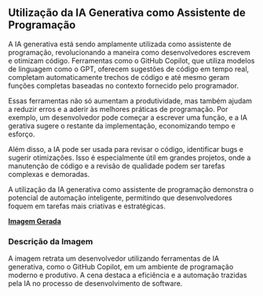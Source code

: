 ## Utilização da IA Generativa como Assistente de Programação
A IA generativa está sendo amplamente utilizada como assistente de programação, revolucionando a maneira como desenvolvedores escrevem e otimizam código. Ferramentas como o GitHub Copilot, que utiliza modelos de linguagem como o GPT, oferecem sugestões de código em tempo real, completam automaticamente trechos de código e até mesmo geram funções completas baseadas no contexto fornecido pelo programador.

Essas ferramentas não só aumentam a produtividade, mas também ajudam a reduzir erros e a aderir às melhores práticas de programação. Por exemplo, um desenvolvedor pode começar a escrever uma função, e a IA gerativa sugere o restante da implementação, economizando tempo e esforço.

Além disso, a IA pode ser usada para revisar o código, identificar bugs e sugerir otimizações. Isso é especialmente útil em grandes projetos, onde a manutenção de código e a revisão de qualidade podem ser tarefas complexas e demoradas.

A utilização da IA generativa como assistente de programação demonstra o potencial de automação inteligente, permitindo que desenvolvedores foquem em tarefas mais criativas e estratégicas.

**[Imagem Gerada](/outputs/UtilizacaodaIAGenerativacomoAssistentedeProgramacao.png)**

### Descrição da Imagem
A imagem retrata um desenvolvedor utilizando ferramentas de IA generativa, como o GitHub Copilot, em um ambiente de programação moderno e produtivo. A cena destaca a eficiência e a automação trazidas pela IA no processo de desenvolvimento de software.
